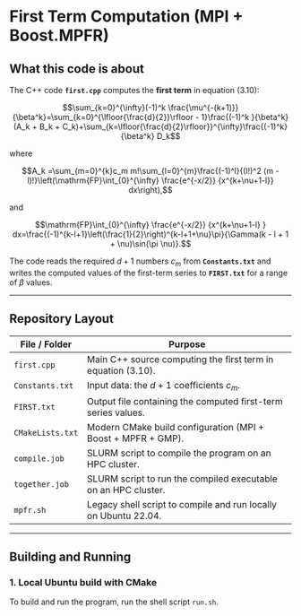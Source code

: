 # First Term Computation (MPI + Boost.MPFR)

## What this code is about

The C++ code **`first.cpp`** computes the **first term** in equation (3.10):

$$\sum_{k=0}^{\infty}(-1)^k \frac{\mu^{-(k+1)}}{\beta^k}=\sum_{k=0}^{\lfloor{\frac{d}{2}}\rfloor - 1}\frac{(-1)^k }{\beta^k} (A_k + B_k + C_k)+\sum_{k=\lfloor{\frac{d}{2}\rfloor}}^{\infty}\frac{(-1)^k} {\beta^k} D_k$$

where

$$A_k =\sum_{m=0}^{k}c_m m!\sum_{l=0}^{m}\frac{(-1)^l}{(l!)^2 (m - l)!}\left(\mathrm{FP}\int_{0}^{\infty} \frac{e^{-x/2}} {x^{k+\nu+1-l}} dx\right),$$

and

$$\mathrm{FP}\int_{0}^{\infty} \frac{e^{-x/2}} {x^{k+\nu+1-l} } dx=\frac{(-1)^{k-l+1}\left(\frac{1}{2}\right)^{k-l+1+\nu}\pi}{\Gamma(k - l + 1 + \nu)\sin(\pi \nu)}.$$

The code reads the required $d + 1$ numbers $c_m$ from **`Constants.txt`** and writes the computed values of the first-term series to **`FIRST.txt`** for a range of $\beta$ values.

---

## Repository Layout

| File / Folder     | Purpose                                                                 |
|-------------------|-------------------------------------------------------------------------|
| `first.cpp`       | Main C++ source computing the first term in equation (3.10).            |
| `Constants.txt`   | Input data: the $d + 1$ coefficients $c_m$.                              |
| `FIRST.txt`       | Output file containing the computed first-term series values.           |
| `CMakeLists.txt`  | Modern CMake build configuration (MPI + Boost + MPFR + GMP).            |
| `compile.job`     | SLURM script to compile the program on an HPC cluster.                  |
| `together.job`    | SLURM script to run the compiled executable on an HPC cluster.          |
| `mpfr.sh`         | Legacy shell script to compile and run locally on Ubuntu 22.04.         |

---

## Building and Running

### 1. Local Ubuntu build with CMake

To build and run the program, run the shell script `run.sh`. 
